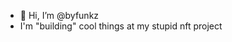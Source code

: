 - 👋 Hi, I’m @byfunkz
- I'm "building" cool things at my stupid nft project

<!---
byfunkz/byfunkz is a ✨ special ✨ repository because its `README.md` (this file) appears on your GitHub profile.
You can click the Preview link to take a look at your changes.
--->
